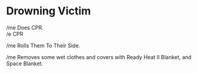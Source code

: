 # Drowning Victim

/me Does CPR.\
/e CPR

/me Rolls Them To Their Side.

/me Removes some wet clothes and covers with Ready Heat II Blanket, and Space Blanket.
